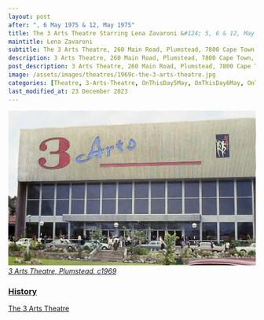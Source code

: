 ```yaml
---
layout: post
after: ", 6 May 1975 & 12, May 1975"
title: The 3 Arts Theatre Starring Lena Zavaroni &#124; 5, 6 & 12, May 1975
maintitle: Lena Zavaroni
subtitle: The 3 Arts Theatre, 260 Main Road, Plumstead, 7800 Cape Town, South Africa.
description: 3 Arts Theatre, 260 Main Road, Plumstead, 7800 Cape Town, South Africa.
post_description: 3 Arts Theatre, 260 Main Road, Plumstead, 7800 Cape Town, South Africa.
image: /assets/images/theatres/1969c-the-3-arts-theatre.jpg
categories: [Theatre, 3-Arts-Theatre, OnThisDay5May, OnThisDay6May, OnThisDay12May]
last_modified_at: 23 December 2023
---
```


<a href="/assets/images/theatres/1969c-the-3-arts-theatre.jpg"><img src="/assets/images/theatres/1969c-the-3-arts-theatre.jpg" class="full-width zoom-in" /></a>
<cite><a class="external-link" href="http://www.cape-town.photos/image/1859-3-arts-theatre-plumstead-c1969/">3 Arts Theatre, Plumstead. c1969</a></cite>

<h3 id="history"><a href="#history">History</a></h3>
<a class="external-link" href="https://3artsvillage.co.za/3-arts-history/">The 3 Arts Theatre</a>

